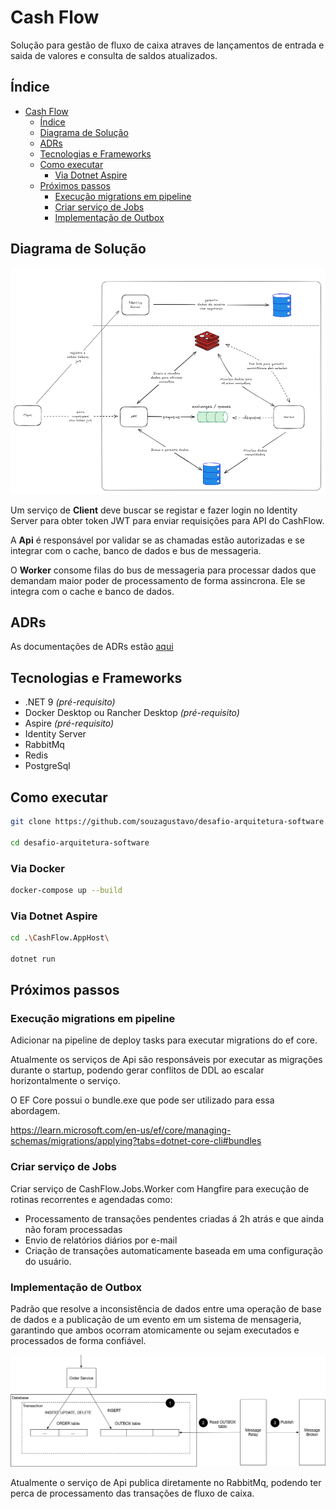 # Cash Flow

Solução para gestão de fluxo de caixa atraves de lançamentos de entrada e saida de valores e consulta de saldos atualizados.

##  Índice

- [Cash Flow](#cash-flow)
  - [Índice](#índice)
  - [Diagrama de Solução](#diagrama-de-solução)
  - [ADRs](#adrs)
  - [Tecnologias e Frameworks](#tecnologias-e-frameworks)
  - [Como executar](#como-executar)
    - [Via Dotnet Aspire](#via-dotnet-aspire)
  - [Próximos passos](#próximos-passos)
    - [Execução migrations em pipeline](#execução-migrations-em-pipeline)
    - [Criar serviço de Jobs](#criar-serviço-de-jobs)
    - [Implementação de Outbox](#implementação-de-outbox)

## Diagrama de Solução

![alt text](./images/diagrama-solucao.png)

Um serviço de **Client** deve buscar se registar e fazer login no Identity Server para obter token JWT para enviar requisições para API do CashFlow.

A **Api** é responsável por validar se as chamadas estão autorizadas e se integrar com o cache, banco de dados e bus de messageria.

O **Worker** consome filas do bus de messageria para processar dados que demandam maior poder de processamento de forma assincrona. Ele se integra com o cache e banco de dados.

## ADRs

As documentações de ADRs estão [aqui](./adrs/)

## Tecnologias e Frameworks
- .NET 9 _(pré-requisito)_
- Docker Desktop ou Rancher Desktop _(pré-requisito)_
- Aspire _(pré-requisito)_
- Identity Server
- RabbitMq
- Redis
- PostgreSql

## Como executar 
```bash
git clone https://github.com/souzagustavo/desafio-arquitetura-software.git

cd desafio-arquitetura-software
```
### Via Docker
```bash
docker-compose up --build
```

### Via Dotnet Aspire
```bash
cd .\CashFlow.AppHost\

dotnet run
```

## Próximos passos

### Execução migrations em pipeline
Adicionar na pipeline de deploy tasks para executar migrations do ef core.

Atualmente os serviços de Api são responsáveis por executar as migrações durante o startup, podendo gerar conflitos de DDL ao escalar horizontalmente o serviço.

O EF Core possui o bundle.exe que pode ser utilizado para essa abordagem.

https://learn.microsoft.com/en-us/ef/core/managing-schemas/migrations/applying?tabs=dotnet-core-cli#bundles

### Criar serviço de Jobs 
Criar serviço de CashFlow.Jobs.Worker com Hangfire para execução de rotinas recorrentes e agendadas como:

- Processamento de transações pendentes criadas á 2h atrás e que ainda não foram processadas
- Envio de relatórios diários por e-mail 
- Criação de transações automaticamente baseada em uma configuração do usuário.

### Implementação de Outbox
Padrão que resolve a inconsistência de dados entre uma operação de base de dados e a publicação de um evento em um sistema de mensageria, garantindo que ambos ocorram atomicamente ou sejam executados e processados de forma confiável.

![alt text](./images/outbox.png)

Atualmente o serviço de Api publica diretamente no RabbitMq, podendo ter perca de processamento das transações de fluxo de caixa.
